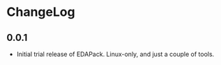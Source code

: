 # ChangeLog

## 0.0.1

- Initial trial release of EDAPack. Linux-only, and just a couple of tools.

